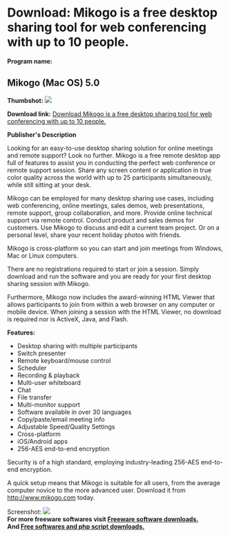 # Download: Mikogo is a free desktop sharing tool for web conferencing with up to 10 people.

**Program name:**

## Mikogo (Mac OS) 5.0

  
**Thumbshot:** ![](http://www.freewarefiles.com/screenshot/mikogomac_md.jpg)   
  
**Download link:** [Download Mikogo is a free desktop sharing tool for web conferencing with up to 10 people.](http://freesoftwares.boysofts.com/Mikogo-Mac-OS_program_50336.html)  
  


**Publisher's Description**  
  


Looking for an easy-to-use desktop sharing solution for online meetings and remote support? Look no further. Mikogo is a free remote desktop app full of features to assist you in conducting the perfect web conference or remote support session. Share any screen content or application in true color quality across the world with up to 25 participants simultaneously, while still sitting at your desk.

Mikogo can be employed for many desktop sharing use cases, including web conferencing, online meetings, sales demos, web presentations, remote support, group collaboration, and more. Provide online technical support via remote control. Conduct product and sales demos for customers. Use Mikogo to discuss and edit a current team project. Or on a personal level, share your recent holiday photos with friends.

Mikogo is cross-platform so you can start and join meetings from Windows, Mac or Linux computers.

There are no registrations required to start or join a session. Simply download and run the software and you are ready for your first desktop sharing session with Mikogo.

Furthermore, Mikogo now includes the award-winning HTML Viewer that allows participants to join from within a web browser on any computer or mobile device. When joining a session with the HTML Viewer, no download is required nor is ActiveX, Java, and Flash.

**Features:**

  * Desktop sharing with multiple participants
  * Switch presenter
  * Remote keyboard/mouse control
  * Scheduler
  * Recording & playback
  * Multi-user whiteboard
  * Chat
  * File transfer
  * Multi-monitor support
  * Software available in over 30 languages
  * Copy/paste/email meeting info
  * Adjustable Speed/Quality Settings
  * Cross-platform
  * iOS/Android apps
  * 256-AES end-to-end encryption

Security is of a high standard, employing industry-leading 256-AES end-to-end encryption.

A quick setup means that Mikogo is suitable for all users, from the average computer novice to the more advanced user. Download it from http://www.mikogo.com today.

  
  
Screenshot: ![](http://www.freewarefiles.com/screenshot/mikogomac.jpg)   
**For more freeware softwares visit [Freeware software downloads.](http://freesoftwares.boysofts.com/)**   
**And [Free softwares and php script downloads.](http://www.boysofts.com/)**
